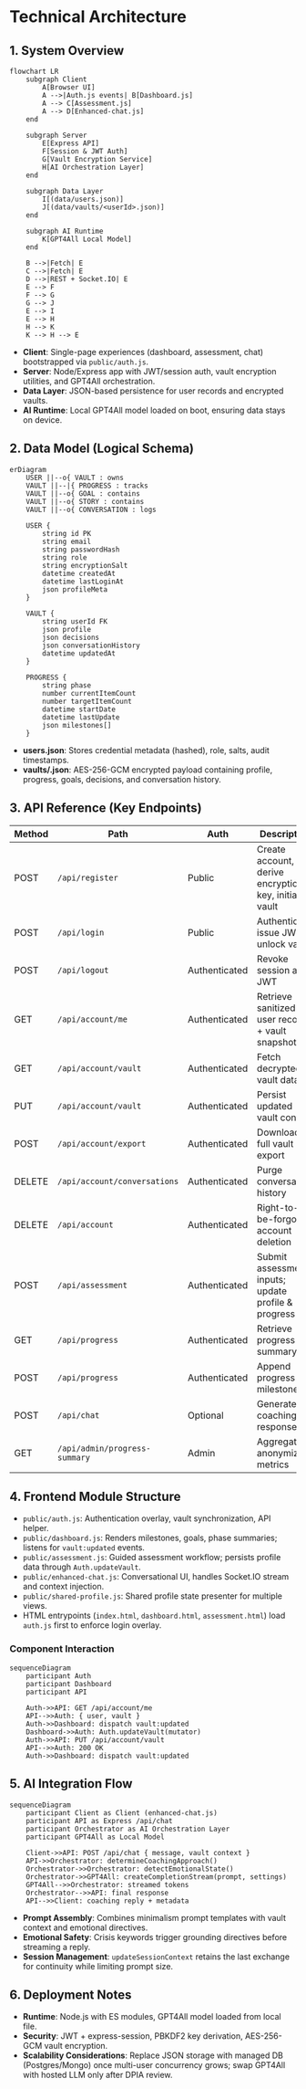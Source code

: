 # Technical Architecture

## 1. System Overview

```mermaid
flowchart LR
    subgraph Client
        A[Browser UI]
        A -->|Auth.js events| B[Dashboard.js]
        A --> C[Assessment.js]
        A --> D[Enhanced-chat.js]
    end

    subgraph Server
        E[Express API]
        F[Session & JWT Auth]
        G[Vault Encryption Service]
        H[AI Orchestration Layer]
    end

    subgraph Data Layer
        I[(data/users.json)]
        J[(data/vaults/<userId>.json)]
    end

    subgraph AI Runtime
        K[GPT4All Local Model]
    end

    B -->|Fetch| E
    C -->|Fetch| E
    D -->|REST + Socket.IO| E
    E --> F
    F --> G
    G --> J
    E --> I
    E --> H
    H --> K
    K --> H --> E
```

- **Client**: Single-page experiences (dashboard, assessment, chat) bootstrapped via `public/auth.js`.
- **Server**: Node/Express app with JWT/session auth, vault encryption utilities, and GPT4All orchestration.
- **Data Layer**: JSON-based persistence for user records and encrypted vaults.
- **AI Runtime**: Local GPT4All model loaded on boot, ensuring data stays on device.

## 2. Data Model (Logical Schema)

```mermaid
erDiagram
    USER ||--o{ VAULT : owns
    VAULT ||--|{ PROGRESS : tracks
    VAULT ||--o{ GOAL : contains
    VAULT ||--o{ STORY : contains
    VAULT ||--o{ CONVERSATION : logs

    USER {
        string id PK
        string email
        string passwordHash
        string role
        string encryptionSalt
        datetime createdAt
        datetime lastLoginAt
        json profileMeta
    }

    VAULT {
        string userId FK
        json profile
        json decisions
        json conversationHistory
        datetime updatedAt
    }

    PROGRESS {
        string phase
        number currentItemCount
        number targetItemCount
        datetime startDate
        datetime lastUpdate
        json milestones[]
    }
```

- **users.json**: Stores credential metadata (hashed), role, salts, audit timestamps.
- **vaults/<userId>.json**: AES-256-GCM encrypted payload containing profile, progress, goals, decisions, and conversation history.

## 3. API Reference (Key Endpoints)

| Method | Path | Auth | Description |
|--------|------|------|-------------|
| POST | `/api/register` | Public | Create account, derive encryption key, initialize vault |
| POST | `/api/login` | Public | Authenticate, issue JWT, unlock vault |
| POST | `/api/logout` | Authenticated | Revoke session and JWT |
| GET | `/api/account/me` | Authenticated | Retrieve sanitized user record + vault snapshot |
| GET | `/api/account/vault` | Authenticated | Fetch decrypted vault data |
| PUT | `/api/account/vault` | Authenticated | Persist updated vault content |
| POST | `/api/account/export` | Authenticated | Download full vault export |
| DELETE | `/api/account/conversations` | Authenticated | Purge conversation history |
| DELETE | `/api/account` | Authenticated | Right-to-be-forgotten account deletion |
| POST | `/api/assessment` | Authenticated | Submit assessment inputs; update profile & progress |
| GET | `/api/progress` | Authenticated | Retrieve progress summary |
| POST | `/api/progress` | Authenticated | Append progress milestone |
| POST | `/api/chat` | Optional | Generate AI coaching response |
| GET | `/api/admin/progress-summary` | Admin | Aggregated anonymized metrics |

## 4. Frontend Module Structure

- `public/auth.js`: Authentication overlay, vault synchronization, API helper.
- `public/dashboard.js`: Renders milestones, goals, phase summaries; listens for `vault:updated` events.
- `public/assessment.js`: Guided assessment workflow; persists profile data through `Auth.updateVault`.
- `public/enhanced-chat.js`: Conversational UI, handles Socket.IO stream and context injection.
- `public/shared-profile.js`: Shared profile state presenter for multiple views.
- HTML entrypoints (`index.html`, `dashboard.html`, `assessment.html`) load `auth.js` first to enforce login overlay.

### Component Interaction

```mermaid
sequenceDiagram
    participant Auth
    participant Dashboard
    participant API

    Auth->>API: GET /api/account/me
    API-->>Auth: { user, vault }
    Auth->>Dashboard: dispatch vault:updated
    Dashboard->>Auth: Auth.updateVault(mutator)
    Auth->>API: PUT /api/account/vault
    API-->>Auth: 200 OK
    Auth->>Dashboard: dispatch vault:updated
```

## 5. AI Integration Flow

```mermaid
sequenceDiagram
    participant Client as Client (enhanced-chat.js)
    participant API as Express /api/chat
    participant Orchestrator as AI Orchestration Layer
    participant GPT4All as Local Model

    Client->>API: POST /api/chat { message, vault context }
    API->>Orchestrator: determineCoachingApproach()
    Orchestrator->>Orchestrator: detectEmotionalState()
    Orchestrator->>GPT4All: createCompletionStream(prompt, settings)
    GPT4All-->>Orchestrator: streamed tokens
    Orchestrator-->>API: final response
    API-->>Client: coaching reply + metadata
```

- **Prompt Assembly**: Combines minimalism prompt templates with vault context and emotional directives.
- **Emotional Safety**: Crisis keywords trigger grounding directives before streaming a reply.
- **Session Management**: `updateSessionContext` retains the last exchange for continuity while limiting prompt size.

## 6. Deployment Notes

- **Runtime**: Node.js with ES modules, GPT4All model loaded from local file.
- **Security**: JWT + express-session, PBKDF2 key derivation, AES-256-GCM vault encryption.
- **Scalability Considerations**: Replace JSON storage with managed DB (Postgres/Mongo) once multi-user concurrency grows; swap GPT4All with hosted LLM only after DPIA review.
